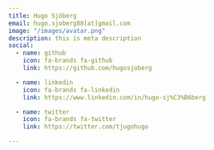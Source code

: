 ```yaml
---
title: Hugo Sjöberg
email: hugo.sjoberg88[at]gmail.com
image: "/images/avatar.png"
description: this is meta description
social:
  - name: github
    icon: fa-brands fa-github
    link: https://github.com/hugosjoberg

  - name: linkedin
    icon: fa-brands fa-linkedin
    link: https://www.linkedin.com/in/hugo-sj%C3%B6berg

  - name: twitter
    icon: fa-brands fa-twitter
    link: https://twitter.com/tjugohugo

---
```


